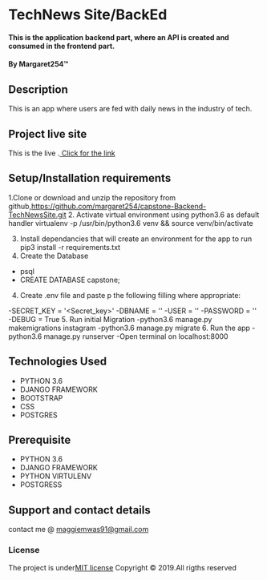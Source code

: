 # TechNews Site/BackEd

#### This is the application backend part, where an API is created and consumed in the frontend part.
#### By **Margaret254**&trade;

## Description
This is an app where users are fed with daily news in the industry of tech.
## Project live site
  This is the live .[ Click for the link](https://maggie254hood.herokuapp.com/)
 

## Setup/Installation requirements
1.Clone or download and unzip the repository from github,https://github.com/margaret254/capstone-Backend-TechNewsSite.git
2. Activate virtual environment using python3.6 as default handler virtualenv -p /usr/bin/python3.6 venv && source venv/bin/activate

3. Install dependancies that will create an environment for the app to run pip3 install -r requirements.txt
4. Create the Database
- psql
- CREATE DATABASE capstone;

4. Create .env file and paste p the following filling where appropriate:

-SECRET_KEY = '<Secret_key>'
-DBNAME = '<DBNAME>'
-USER = '<Username>'
-PASSWORD = '<password>'
-DEBUG = True
5. Run initial Migration
-python3.6 manage.py makemigrations instagram
-python3.6 manage.py migrate
6. Run the app
-python3.6 manage.py runserver
-Open terminal on localhost:8000



## Technologies Used
* PYTHON 3.6
* DJANGO FRAMEWORK
* BOOTSTRAP
* CSS
* POSTGRES

## Prerequisite
* PYTHON 3.6
* DJANGO FRAMEWORK
* PYTHON VIRTULENV
* POSTGRESS
## Support and contact details
contact me @ maggiemwas91@gmail.com
### License
The project is under[MIT license](/blob/master/LICENSE)
Copyright &copy; 2019.All rigths reserved